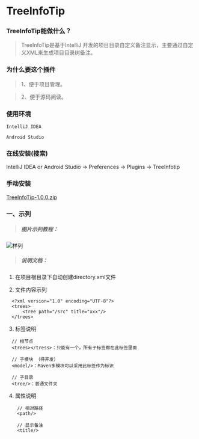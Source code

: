 # TreeInfoTip

### TreeInfoTip能做什么？

> TreeInfoTip是基于IntelliJ 开发的项目目录自定义备注显示，主要通过自定义XML来生成项目目录树备注。

### 为什么要这个插件

> 1、便于项目管理。

> 2、便于源码阅读。

### 使用环境

`IntelliJ IDEA`

`Android Studio`

### 在线安装(搜索)

IntelliJ IDEA or Android Studio -> Preferences -> Plugins -> TreeInfotip

### 手动安装

[TreeInfoTip-1.0.0.zip](https://raw.githubusercontent.com/wxk19861231/TreeInfoTip/master/builds/TreeInfoTip-1.0.0.zip)

### 一、示列

> ##### 图片示列教程：


![样列](https://raw.githubusercontent.com/wxk19861231/TreeInfoTip/master/image/2020-03-18_16-46-20.gif "样列")


> ##### 说明文档：

1. 在项目根目录下自动创建directory.xml文件

2. 文件内容示列

```xml：
  <?xml version="1.0" encoding="UTF-8"?>
  <trees>
      <tree path="/src" title="xxx"/>
  </trees>
```

3. 标签说明

```xml：
  // 根节点
  <trees></tress>：只能有一个，所有子标签都在此标签里面

  // 子模块 （待开发）
  <model/>：Maven多模块可以采用此标签作为标识

  // 子目录
  <tree/>：普通文件夹
```

4. 属性说明

```xml：
    // 相对路径
    <path/> 

    // 显示备注
    <title/> 
```